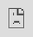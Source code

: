 ```yaml
---
marp: true
title: Petit cours d'épidémiologie mathématique - Temps de résidence dans les compartiments
description: Julien Arino - Petit cours d'épidémiologie mathématique - Cours 05 - Temps de résidence dans les compartiments
theme: default
math: mathjax
paginate: false
size: 4K
---
```


<style>
  .theorem {
    text-align:justify;
    background-color:#16a085;
    border-radius:20px;
    padding:10px 20px 10px 20px;
    box-shadow: 0px 1px 5px #999;  margin-bottom: 10px;
  }
  .definition {
    text-align:justify;
    background-color:#ededde;
    border-radius:20px;
    padding:10px 20px 10px 20px;
    box-shadow: 0px 1px 5px #999;
    margin-bottom: 10px;
  }
  img[alt~="center"] {
    display: block;
    margin: 0 auto;
  }
</style>

# Petit cours d'épidémiologie mathématique<br/>Temps de résidence dans les compartiments

Julien Arino [![width:32px](https://raw.githubusercontent.com/julien-arino/presentations/main/FIGS/icons/email-round.png)](mailto:Julien.Arino@umanitoba.ca) [![width:32px](https://raw.githubusercontent.com/julien-arino/presentations/main/FIGS/icons/world-wide-web.png)](https://julien-arino.github.io/) [![width:32px](https://raw.githubusercontent.com/julien-arino/presentations/main/FIGS/icons/github-icon.png)](https://github.com/julien-arino)

Department of Mathematics & Data Science Nexus
University of Manitoba*

<div style = "font-size:18px; margin-top:-10px; padding-bottom:30px;"></div>

Canadian Centre for Disease Modelling
Canadian COVID-19 Mathematical Modelling Task Force
NSERC-PHAC EID Modelling Consortium (CANMOD, MfPH, OMNI/RÉUNIS)

<div style = "text-align: justify; position: relative; bottom: -5%; font-size:18px;">
* The University of Manitoba campuses are located on original lands of Anishinaabeg, Cree, Oji-Cree, Dakota and Dene peoples, and on the homeland of the Métis Nation.</div>

--- 

<!-- _backgroundImage: "radial-gradient(white,80%,#f1c40f)" -->
# Plan de ce cours

- Juste ce qu'il faut de probabilité
- Distributions utilisées ici
- Un modèle simple de cohorte
- Temps de séjour dans un modèle SIS
- De l'exponentielle à l'Erlang
- Risques compétitifs

---

# Pourquoi considérer la stochasticité?

- La vie résulte des interactions entre un nombre colossal de processus

- Chaque processus contient un certain degré d'imprécision. Par exemple, lorsqu'un virus se réplique, il saute une base ici et là; quand une cellule se divise lors de la mitose, le matériau n'est pas partagé 50%-50% entre les cellules filles; vous rencontrez un autre être humain et (en ces temps de COVID-19) oubliez de *ne pas* lui serrer la main)

- Du fait de la répétition des ces imprécisions, il nait de l'incertitude

---

# Déterministe $\neq$ Stochastique

- Modèle déterministe: étant donné des conditions initiales et des paramètres, toutes les "réalisations" du processus sont identiques
- Modèle stochastique (on revient sur ça plus tard): étant donné des conditions initiales et des paramètres, aucune réalisation n'est la même

**Toutefois**: déterministe ne veut pas dire "aucune prise en compte de la stochasticité".. la stochasticité est juste cachée

Étudier les temps de séjour dans les compartiments permet de révéler cette stochasticité cachée

---

<!-- _backgroundImage: "linear-gradient(to bottom, #f1c40f, 20%, white)" -->
# <!--fit-->Juste ce qu'il faut de probabilité

---

# Quelques références

L'objet n'est pas ici de définir "proprement" les choses. Pour cela, on consultera par exemple:
- [Rényi](https://www.gabay-editeur.com/RENYI-Calcul-des-probabilites-avec-un-appendice-sur-la-Theorie-de-lInformation-1966)
- [Velenik](http://www.unige.ch/math/folks/velenik/cours.html) (cours pdf en ligne gratuits)

---

# Contexte général

Considérons un système $\Sigma$ qui peut être dans 2 états, $S_1$ et $S_2$

- $S_1$: fonctionne, $S_2$: cassé;
- $S_1$: vivant, $S_2$: mort;
- $S_1$: infecté, $S_2$: guéri;
- $\ldots$

---

Supposons que
- au temps $t=0$, $\Sigma$ est dans l'état $S_1$
- à un instant $t=\tau$, quelque chose se passe, entraînant le passage de $\Sigma$ de l'état $S_1$ à l'état $S_2$

Une **variable aléatoire** (v.a.) est une variable qui prend des valeurs .. aléatoires

Appelons $T$ la variable aléatoire
> temps que $\Sigma$ passe dans l'état $S_1$ avant de passer dans l'état $S_2$

On veut un *modèle* pour $T$

---

On prend une collection de systèmes $\Sigma_i$ dans l'état $S_1$ et cherche à obtenir une *loi* décrivant la **distribution** des temps passés par ces systèmes dans l'état $S_1$, i.e., une loi pour $T$

Pour ce faire, on conduit une **infinité** d'expériences et on observe le temps que le système prend, dans chaque cas, pour passer de $S_1$ en $S_2$

On déduit un modèle, qui dans ce contexte est une **distribution de probabilité**

---

![bg contain](https://raw.githubusercontent.com/julien-arino/petit-cours-epidemio-mathematique/main/FIGS/random_length_sample.png)

---

# Variables aléatoires discrètes ou continues

On suppose que $T$ est une v.a. **continue**, i.e., $T$ prend des valeurs continues. Exemples: 

- taille ou age si mesuré avec une très grande précision
- distance
- temps


Un autre type de v.a. sont les v.a. **discrètes**, qui prennent des valeurs dans un ensemble dénombrable. Exemples:

- pile ou face
- résultat d'un jet de dé
- taille d'une person en centimètres, âge en années (sans sous unités)

---

# Densité de probabilité

Supposons $T$ v.a.continue; elle a une **fonction de densité** $f$

- $f\geq 0$
- $\int_{-\infty}^{+\infty}f(s)ds=1$
- $\mathbb{P}(a\leq T\leq b)=\int_a^bf(t)dt$

![width:450px center](https://raw.githubusercontent.com/julien-arino/petit-cours-epidemio-mathematique/main/FIGS/distrib_a_b.png)

---

# Fonction de répartition

La **fonction de répartition** (ou **fonction de distribution cumulative**) est une fonction $F(t)$ qui caractérise la distribution de $T$, et est définie par
$$
F(s)=\mathbb{P}(T\leq s)=\int_{-\infty}^sf(x)dx
$$

![width:500px center](https://raw.githubusercontent.com/julien-arino/petit-cours-epidemio-mathematique/main/FIGS/cdf_auc.png)

---

# Propriétés de la fonction de répartition

- Puisque $f$ est positive, $F$ est croissante
- Puisque $f$ est une densité de probabilité, $\int_{-\infty}^{+\infty}f(s)ds=1$, et donc $\lim_{t\to\infty}F(t)=1$

![width:550px center](https://raw.githubusercontent.com/julien-arino/petit-cours-epidemio-mathematique/main/FIGS/cdf_plot.png)

---

# Moyenne (espérance mathématique)

Pour une v.a. continue $T$ avec densité de probabilité $f$, la **moyenne** (ou **espérance mathématique**) de $T$, notée $\bar T$ ou $E(T)$, est
$$
\tag{1}\label{eq:mean_value}
E(T)=\int_{-\infty}^{+\infty} tf(t)dt
$$

---

# Fonction de survie

Une autre façon de caractériser la distribution d'une variable aléatoire $T$ est en utilisant la fonction de **survie**


La fonction de survie d'une v.a. avec densité cumulative $F$ est donnée par
$$
\begin{equation}\tag{2}\label{eq:survival}
  \mathcal{S}(t)=1-F(t)=\mathbb{P}(T>t)
\end{equation}
$$

Ceci décrit le **temps de séjour** du système dans un état donné (le temps passé dans l'état)

$\mathcal{S}$ est une fonction décroissante (puisque $\mathcal{S}=1-F$ avec $F$ une densité cumulative), et $\mathcal{S}(0)=1$ si $T$ est une v.a. à valeurs positives

---

La **durée moyenne de survie** $\tau$ est
$$
\tau=E(T)=\int_0^\infty tf(t)dt
$$
Puisque $\lim\limits_{t\to\infty}t\mathcal{S}(t)=0$,
$$
\tag{3}\label{eq:mean_sojourn_time}
\tau=\int_0^\infty \mathcal{S}(t)dt
$$

**Durée attendue de vie future**
$$
\tag{4}\label{eq:expected_future_lifetime}
\frac{1}{\mathcal{S}(t_0)} \int_0^{\infty} t\,f(t+t_0)\,dt 
$$

---

<!-- _backgroundImage: "linear-gradient(to bottom, #f1c40f, 20%, white)" -->
# Distributions utilisées ici
---

# La distribution exponentielle

La v.a. $T$ a une **distribution exponentielle** si sa densité est de la forme

$$
\begin{equation}\label{eq:exp_distrib}
f(t)=\begin{cases}0&\textrm{si }t<0,\\
\theta e^{-\theta t}&\textrm{si }t\geq 0,
\end{cases}
\end{equation}
$$
avec $\theta>0$. Alors la fonction de survie est de la forme $\mathcal{S}(t)=e^{-\theta t}$, pour $t\geq 0$, et le temps moyen de séjour est
$$
\tau=\int_0^\infty e^{-\theta t}dt=\frac 1\theta
$$

---

# La distribution de Dirac

Soit $\omega>0$ donné. Si la survie prend la forme
$$
\mathcal{S}(t)=
\left\{
\begin{array}{ll}
1, & 0\leq t\leq\omega \\
0, & \omega<t
\end{array}
\right.
$$
alors $T$ a une distribution delta de Dirac delta $\delta_\omega(t)$, et le temps moyen de séjour est
$$
\tau=\int_0^\omega dt=\omega
$$
avec une variance $\sigma^2=0$

---

# La distribution Gamma

---

<!-- _backgroundImage: "linear-gradient(to bottom, #f1c40f, 20%, white)" -->
# Un modèle simple de cohorte

---

# Un modèle pour une cohorte avec seulement de la mortalité

Considérons une population consistant d'individus nés au même instant (une **cohorte**), par exemple, la même année

Supposons

- Au temps $t=0$, il y a $N_0>0$ individus
- On regroupe toutes les causes de mortalité
- La durée de la vie d'un individu avant son décés est une variable aléatoire continue $T$, avec densité $f(t)$ et fonction de survie $P(t)$

---

# Le modèle

Soit $N(t)$ la population au temps $t\geq 0$. Alors

$$
\begin{equation}\label{eq:N_general}\tag{8}
N(t)=N_0P(t)
\end{equation}
$$

$P(t)$ donne la proportion de la cohorte toujours vivante au temps $t$, donc $N_0P(t)$ est le nombre d'individus dans la cohorte toujours vivants au temps $t$

---

# Cas où $T$ est distribuée exponentiellement

Supposons que $T$ a une distribution exponentielle de moyenne $1/d$ (ou de paramètre $d$), $f(t)=de^{-dt}$. Alors la fonction de survie est $P(t)=e^{-dt}$, et $\eqref{eq:N_general}$ s'écrit

$$
\begin{equation}\label{eq:N}
N(t)=N_0e^{-dt}
\end{equation}
$$
Remarquons que
$$
\begin{align*}
\frac{d}{dt} N(t) &= -dN_0e^{-dt} \\
&= -dN(t)
\end{align*}
$$
avec $N(0)=N_0$

$\implies$ L'ODE $N'=-dN$ fait (implicitement) l'hypothèse que l'espérance de vie à la naissance est distribuée exponentiellement

---

# Cas où $T$ a une distribution delta de Dirac

Supposons que $T$ a une distribution delta de Dirac à $t=\omega$, soit la fonction de survie
$$
P(t)=\begin{cases}
1, & 0\leq t\leq\omega\\
0, & t>\omega
\end{cases}
$$
Alors $\eqref{eq:N_general}$ s'écrit
$$
\begin{equation}\label{eq:N2}
N(t)=\begin{cases}
N_0, & 0\leq t\leq\omega\\
0, & t>\omega
\end{cases}
\end{equation}
$$
Tous les individus survivent jusqu'au temps $t=\omega$, puis ils meurent tous au temps $t=\omega$

Ici, $N'=0$ partout sauf lorsque $t=\omega$, où la dérivée n'est pas définie

---

<!-- _backgroundImage: "linear-gradient(to bottom, #f1c40f, 20%, white)" -->
# <!--fit-->Temps de séjour dans un modèle SIS

---

![bg 80% right:40%](https://raw.githubusercontent.com/julien-arino/petit-cours-epidemio-mathematique/main/FIGS/figure_SIS_base_no_demography_general_recovery_vertical.png)

# <!--fit-->SIS avec guérison "trafiquée"

Modèle SIS EDO traditionnel suppose guérison à un taux *per capita* (souvent noté $\gamma$)

Ici, on suppose que, des individus infectés au temps $t_0$, une fraction $P(t-t_0)$ reste infectée au temps $t\geq t_0$

$\implies$ la fonction $P(t)$ est une fonction de survie pour $t\geq 0$

---

# Réduction de la dimension

On a
$$
S(t)+I(t)=N, \textrm{ ou encore, }S(t)=N-I(t)
$$

$N$ est constant (égal à la population totale au temps $t=0$), donc on peut déduire la valeur de $S(t)$, une fois $I(t)$ connu, de l'équation $S(t)=N-I(t)$

Donc on utilise $I(t)$ uniquement

---

# Modèle pour les individus infectieux

Integral equation for the number of infective individuals:
$$
\begin{equation}
I(t) = I_0(t)+ \int_0^t\beta\frac{(N-I(u))I(u)}{N} P(t-u)\ du
\label{eq:SIS_I}\tag{10}
\end{equation}
$$

- $I_0(t)$ nombre d'individus qui étaient infectieux au temps $t=0$ et le sont toujours au temps $t$
  - $I_0(t)$ positive, décroissante et t.q. $\lim_{t\to\infty}I_0(t)=0$
- Terme intégral (page suivante): nouvelles infections et guérisons

---

# Expression sous l'intégrale

Dans $\eqref{eq:SIS_I}$, le terme intégral

$$
\int_0^t\beta\frac{(N-I(u))I(u)}{N} P(t-u)\ du
$$
s'interprète comme suit:

- $\beta\frac{(N-I(u))I(u)}{N}=\beta\frac{S(u)I(u)}{N}$ taux auquel de nouveaux infectés sont crées au temps $u$
- $P(t-u)$ proportion des infectés au temps $u$ qui sont encore infectés au temps $t$

En intégrant sur $[0,t]$, on obtient le nombre d'individus infectés au temps $t$

---

# <!--fit-->Cas d'un temps de guérison exponentiallement distribué

Supposons que $P(t)$ t.q. le temps de séjour dans l'état infecté a une distribution exponentielle de moyenne $1/\gamma$, i.e., $P(t)=e^{-\gamma t}$

Supposons du reste que la fonction de condition initiale $I_0(t)$ s'écrit
$$
I_0(t)=I_0(0)e^{-\gamma t}
$$
avec $I_0(0)$ le nombre d'infectieux au temps $t=0$. Cela vient en considérant une cohorte d'individus initialement infectés et en employant un modèle comme $\eqref{eq:N_general}$

$\eqref{eq:SIS_I}$ devient
$$
\begin{equation}\label{eq:I_ODE}\tag{11}
I(t)=I_0(0)e^{-\gamma t}+\int_0^t \beta\ \frac{(N-I(u))I(u)}{N}\ e^{-\gamma (t-u)}\ du
\end{equation}
$$

---

Donc, si l'on dérive $\eqref{eq:I_ODE}$ par rapport au temps, on obtient
$$
\begin{align*}
I'(t) &= -\gamma I_0(0)e^{-\gamma t}-\gamma\int_0^t \beta\frac{(N-I(u))I(u)}{N}e^{-\gamma(t-u)}du \\
&\quad +\beta \frac{(N-I(t))I(t)}{N} \\
&= -\gamma\left(I_0(0)e^{-\gamma t}+
\int_0^t \beta\frac{(N-I(u))I(u)}{N}e^{-\gamma(t-u)}du\right) \\
&\quad +\beta \frac{(N-I(t))I(t)}{N} \\
&= \beta \frac{(N-I(t))I(t)}{N}-\gamma I(t)
\end{align*}
$$
qui est l'équation classique d'un modèle SIS en EDO en absence de démographie

---

# <!--fit-->Cas d'un temps de guérison Dirac distribué

Supposons que la durée d'infection a une fonction de survie
$$
P(t)=\begin{cases}
1, & 0\leq t\leq\omega\\
0, & t>\omega
\end{cases}
$$
i.e., le temps de séjour dans le compartiment infecté est distribué selon une loi delta de Dirac de paramètre $\omega>0$
 
Dans ce cas, $\eqref{eq:SIS_I}$ devient
$$
\begin{equation}\label{eq:I_DDE}\tag{12}
I(t)=I_0(t)+\int_{t-\omega}^t \beta\ \frac{(N-I(u))I(u)}{N}\ du
\end{equation}
$$
L'expression de $I_0(t)$ est plus compliquée à obtenir ici. On suppose toutefois que $I_0(t)$ disparait pour $t>\omega$

---

Quand on la différentie par rapport au temps, $\eqref{eq:I_DDE}$ devient, pour $t\geq\omega$
$$
I'(t)=I_0'(t)+\beta\frac{(N-I(t))I(t)}{N}
-\beta\frac{\left(N-I(t-\omega)\right)I(t-\omega)}{N}
$$
Puisque $I_0(t)$ disparait pour $t>\omega$, on obtient l'équation differentielle à retard (EDR)
$$
I'(t)=\beta\frac{(N-I(t))I(t)}{N}
-\beta\frac{(N-I(t-\omega))I(t-\omega)}{N}
$$

---

# Ce que l'on sait à ce stade

- Le temps de séjour dans les compartiments joue un rôle important dans la détermination du type de modèle que l'on considère
- Tous les modèles EDO compartimentaux, quand ils utilisent des termes de la forme $\kappa X$, font l'hypothèse que le temps de séjour dans les compartiments est distribué exponentiellement avec moyenne $1/\kappa$
- À l'autre extrémité du spectre, les EDR à retard discret $\tau$ font l'hypothèse d'un temps de séjour constant $\tau$, égal pour tous les individus
- Les deux sont probablement vrais parfois, mais la réalité est sans nul doute souvent quelque part entre les deux

---

<!-- _backgroundImage: "linear-gradient(to bottom, #f1c40f, 20%, white)" -->
# <!--fit-->De l'exponentielle à l'Erlang

<div style = "position: relative; bottom: -40%; font-size:20px;">

JA & Portet. [A simple model for COVID-19](http://dx.doi.org/10.1016/j.idm.2020.04.002). *Infectious Disease Modelling* **5**:309-315 (2020)
</div>

---

![contain](../FIGS/survival_exponential.png)

---

# Des problèmes de la distribution exponentielle

- La survie tombe vite
- La survie continue bien après la moyenne
- Acceptable si ce qui compte c'est la durée moyenne du temps de séjour dans un compartiment (par exemple, dynamique à long terme)
- Moins acceptable si on s'intéresse à une dynamique sur le court terme
- Un autre problème: l'exponentielle avec paramètre $\theta$ a une espérance $1/\theta$ et un écart type $1/\theta$, i.e., un paramètre unique contrôle la moyenne et la dispersion autour de la moyenne

---

# <!--fit-->Une "réparation" simple: faire des sommes

$X_1$ et $X_2$ 2 v.a. indépendantes et identiquement distribuées (i.i.d.) avec paramètres $\theta_1$ et $\theta_2$. Alors la densité de la v.a. $Z=X_1+X_2$ est donnée par la convolution
$$
\begin{align}
 f_Z(z) &= \int_{-\infty}^\infty f_{X_1}(x_1) f_{X_2}(z - x_1)\,dx_1\\
   &= \int_0^z \theta_1 e^{-\theta_1 x_1} \theta_2 e^{-\theta_2(z - x_1)} \, dx_1 \\
   &= \theta_1 \theta_2 e^{-\theta_2 z} \int_0^z e^{(\theta_2 - \theta_1)x_1}\,dx_1 \\
   &= \begin{cases}
        \dfrac{\theta_1 \theta_2}{\theta_2-\theta_1} \left(e^{-\theta_1 z} - e^{-\theta_2 z}\right) & \text{ si } \theta_1 \neq \theta_2 \\[0.15cm]
        \theta^2 z e^{-\theta z} & \text{ si } \theta_1 = \theta_2 =: \theta
      \end{cases}
 \end{align}
 $$

---

# La distribution d'Erlang

Densité d'une distribution d'Erlang
$$
f(x; k,\lambda)={\lambda^k x^{k-1} e^{-\lambda x} \over (k-1)!},\quad x,\lambda \geq 0
$$
$k$ **paramètre de forme**, $\lambda$ **paramètre d'intensité** (parfois on utilise le **paramètre d'échelle** $\beta = 1/\lambda$)

Donc, si $\theta_1=\theta_2$, $Z=X_1+X_2$ a la distribution
$$
f_Z(z)=\theta^2e^{-\theta z}
$$
i.e., une Erlang avec paramètre de forme $k=2$ et paramètre d'intensité $\theta$

---

# On peut continuer

$X_i$, $i=1,\ldots,N$, des v.a. exponentielles i.i.d. de paramètre $\theta$

Alors 
$$
Z = \sum_{i=1}^N X_i
$$ 
est Erlang distribuée avec paramètre d'intensité $\theta$ et paramètre de forme $N$


---

# Propriétés de la distribution d'Erlang

Une Erlang est une Gamma avec un paramètre de forme $k\in\mathbb{N}$ et récupère donc les propriétés de la Gamma. Densité ($k$ paramètre de forme, $\lambda$ paramètre d'intensité):
$$
f(t; k,\lambda)={\lambda^k t^{k-1} e^{-\lambda t} \over (k-1)!},\quad t,\lambda \geq 0
$$


Moyenne $k/\lambda$, variance $k/\lambda^2$

Survie
$$
\mathcal{S}(t; k,\lambda) = 
\sum_{n=0}^{k-1}\frac{1}{n!}e^{-\lambda t}(\lambda t)^n
$$

---

# <!--fit-->Comment utiliser dans un modèle compartimental?

- Supposons un processus à modéliser avec une durée moyenne $1/\mu$
- Si on prend un compartiment
$$
X'=-\mu X
$$
- Temps moyen passé dans $X$ est $1/\mu$

---

- Supposons un processus à modéliser avec une durée moyenne $1/\mu$
- Si on prend $N$ compartiments avec temps moyen de résidence $1/\varepsilon$ dans chaque
$$
\begin{align}
X_1' &= -\varepsilon X_1\\
&\;\;\vdots \\
X_k' &= \varepsilon X_{k-1}-\varepsilon X_k \\
&\;\;\vdots \\
X_N' &= \varepsilon X_{N-1}-\varepsilon X_N
\end{align}
$$
- Temps moyen passé dans $X_i$ est $1/\varepsilon$
- Temps moyen passé dans l'ensemble des compartiments est $N/\varepsilon$

$\implies$ si on prend $N/\varepsilon=1/\mu$, on a la même moyenne mais le temps passé dans l'ensemble des compartiments est Erlang-distribué au lieu d'être exponentiellement distribué

---

![bg contain 98%](../FIGS/figure_residence_times_expo_Erlang_fr.png)

---

![width:1000px center](https://raw.githubusercontent.com/julien-arino/petit-cours-epidemio-mathematique/main/FIGS/expo_vs_erlang.png)

---

<div style="width:100%; height:100%">
  <iframe src="https://daytah-or-dahtah.ovh:3838/Erlang_shiny/" style="position:absolute; top:0px; left:0px; 
  width:100%; height:100%; border: none; overflow: hidden;"></iframe>
</div>

---

<!-- _backgroundImage: "linear-gradient(to bottom, #f1c40f, 20%, white)" -->
# <!--fit-->Risques compétitifs

---

# <!--fit-->Contexte
![bg right:41%](../FIGS/figure_competing_risks_vertical.png)

On considère un système initialement dans un état $S_0$, et qui peut passer dans 2 états, $S_1$ ou $S_2$

Ce sont des **risques compétitifs**

---

# Taux de hasard (ou d'échec)

Le **taux de hasard** (ou **taux d'échec**) est
$$
\begin{align*}
h(t) &= \lim_{\Delta t\to 0}\frac{\mathcal{S}(t)-\mathcal{S}(t+\Delta t)}{\Delta t} \\
& = \lim_{\Delta t\to 0} \frac{\mathbb{P}( T<t+\Delta t | T\geq t)}{\Delta t} \\
&= \frac{f(t)}{\mathcal{S}(t)}
\end{align*}
$$

Donne la probabilité d'échec entre $t$ et $t+\Delta t$, sachant qu'on a survécu jusqu'à $t$

On a
$$
\tag{5}\label{eq:hazard_rate}
h(t)=-\frac{d}{dt}\ln\mathcal{S}(t)
$$

